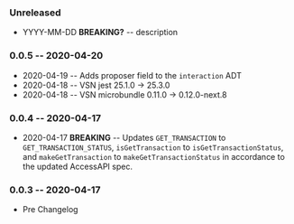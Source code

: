 ### Unreleased

- YYYY-MM-DD **BREAKING?** -- description

### 0.0.5 -- 2020-04-20

- 2020-04-19 -- Adds proposer field to the `interaction` ADT
- 2020-04-18 -- VSN jest 25.1.0 -> 25.3.0
- 2020-04-18 -- VSN microbundle 0.11.0 -> 0.12.0-next.8

### 0.0.4 -- 2020-04-17

- 2020-04-17 **BREAKING** -- Updates `GET_TRANSACTION` to `GET_TRANSACTION_STATUS`, `isGetTransaction` to `isGetTransactionStatus`, and `makeGetTransaction` to `makeGetTransactionStatus` in accordance to the updated AccessAPI spec.

### 0.0.3 -- 2020-04-17

- Pre Changelog
